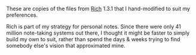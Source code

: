 These are copies of the files from [Rich](https://pypi.org/project/rich/)
1.3.1 that I hand-modified to suit my preferences.

Rich is part of my strategy for personal notes. Since there were only 41
million note-taking systems out there, I thought it might be faster to
simply build my own to suit, rather than spend the days & weeks trying to
find somebody else's vision that approximated mine.


